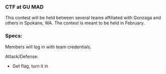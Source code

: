 <h3>CTF at GU MAD</h3>

This contest will be held between several teams affiliated with Gonzaga and
others in Spokane, WA. The contest is meant to be held in February.

<h3>Specs:</h3>

Members will log in with team credentials.

Attack/Defense:
<ul>
<li>Get flag, turn it in</li>
</ul>
